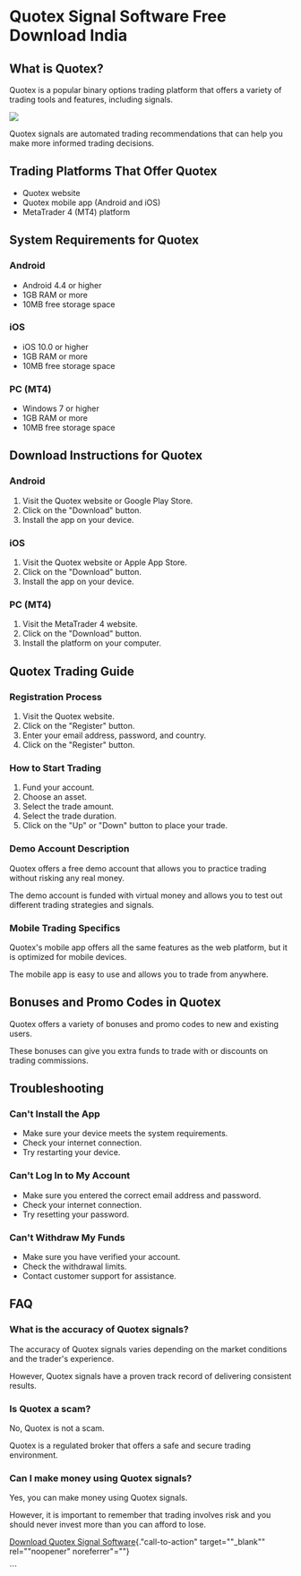 # Quotex Signal Software Free Download India

## What is Quotex?

Quotex is a popular binary options trading platform that offers a
variety of trading tools and features, including signals.

[![](https://static.quotex.io/files/8_en/300_250.jpg)](https://traff.sbs/brokerqxsignupf)

Quotex signals are automated trading recommendations that can help you
make more informed trading decisions.

## Trading Platforms That Offer Quotex

-   Quotex website
-   Quotex mobile app (Android and iOS)
-   MetaTrader 4 (MT4) platform

## System Requirements for Quotex

### Android

-   Android 4.4 or higher
-   1GB RAM or more
-   10MB free storage space

### iOS

-   iOS 10.0 or higher
-   1GB RAM or more
-   10MB free storage space

### PC (MT4)

-   Windows 7 or higher
-   1GB RAM or more
-   10MB free storage space

## Download Instructions for Quotex

### Android

1.  Visit the Quotex website or Google Play Store.
2.  Click on the "Download" button.
3.  Install the app on your device.

### iOS

1.  Visit the Quotex website or Apple App Store.
2.  Click on the "Download" button.
3.  Install the app on your device.

### PC (MT4)

1.  Visit the MetaTrader 4 website.
2.  Click on the "Download" button.
3.  Install the platform on your computer.

## Quotex Trading Guide

### Registration Process

1.  Visit the Quotex website.
2.  Click on the "Register" button.
3.  Enter your email address, password, and country.
4.  Click on the "Register" button.

### How to Start Trading

1.  Fund your account.
2.  Choose an asset.
3.  Select the trade amount.
4.  Select the trade duration.
5.  Click on the "Up" or "Down" button to place your trade.

### Demo Account Description

Quotex offers a free demo account that allows you to practice trading
without risking any real money.

The demo account is funded with virtual money and allows you to test out
different trading strategies and signals.

### Mobile Trading Specifics

Quotex\'s mobile app offers all the same features as the web platform,
but it is optimized for mobile devices.

The mobile app is easy to use and allows you to trade from anywhere.

## Bonuses and Promo Codes in Quotex

Quotex offers a variety of bonuses and promo codes to new and existing
users.

These bonuses can give you extra funds to trade with or discounts on
trading commissions.

## Troubleshooting

### Can\'t Install the App

-   Make sure your device meets the system requirements.
-   Check your internet connection.
-   Try restarting your device.

### Can\'t Log In to My Account

-   Make sure you entered the correct email address and password.
-   Check your internet connection.
-   Try resetting your password.

### Can\'t Withdraw My Funds

-   Make sure you have verified your account.
-   Check the withdrawal limits.
-   Contact customer support for assistance.

## FAQ

### What is the accuracy of Quotex signals?

The accuracy of Quotex signals varies depending on the market conditions
and the trader\'s experience.

However, Quotex signals have a proven track record of delivering
consistent results.

### Is Quotex a scam?

No, Quotex is not a scam.

Quotex is a regulated broker that offers a safe and secure trading
environment.

### Can I make money using Quotex signals?

Yes, you can make money using Quotex signals.

However, it is important to remember that trading involves risk and you
should never invest more than you can afford to lose.

[Download Quotex Signal
Software](\%22https://traff.sbs/brokerqxsignup\%22){."call-to-action"
target=""_blank"" rel=""noopener" noreferrer"=""}

\`\`\`

